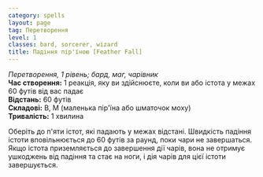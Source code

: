 ```yaml
---
category: spells
layout: page
tag: Перетворення
level: 1
classes: bard, sorcerer, wizard
title: Падіння пір'їною [Feather Fall]
---
```


_Перетворення, 1 рівень; бард, маг, чарівник_    
**Час створення:** 1 реакція, яку ви здійснюєте, коли ви або істота у межах 60 футів від вас падає    
**Відстань:** 60 футів    
**Складові:** В, М (маленька пір'їна або шматочок моху)    
**Тривалість:** 1 хвилина    

Оберіть до п'яти істот, які падають у межах відстані. Швидкість падіння істоти вповільнюється до 60 футів за раунд, поки чари не завершаться. Якщо істота приземляється до завершення дії чарів, вона не отримує ушкоджень від падіння та стає на ноги, і дія чарів для цієї істоти завершується. 
